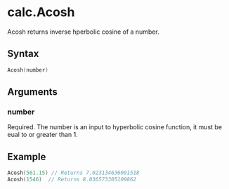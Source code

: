 # calc.Acosh

Acosh returns inverse hperbolic cosine of a number.

## Syntax

```go
Acosh(number)
```

## Arguments

### number

Required. The number is an input to hyperbolic cosine function, it must be eual to or greater than 1.

## Example

```Go
Acosh(561.15) // Returns 7.023134636091518
Acosh(1546)  // Returns 8.036573305109862
```
